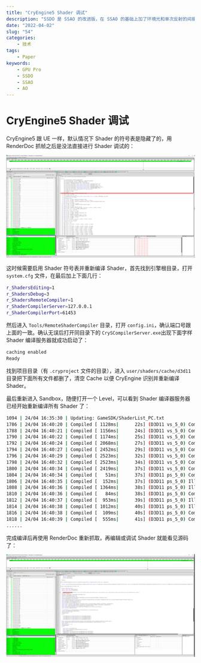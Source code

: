 ```yaml
---
title: "CryEngine5 Shader 调试"
description: "SSDO 是 SSAO 的改进版，在 SSAO 的基础上加了环境光和单次反射的间接光信息，效果更好。"
date: "2022-04-02"
slug: "54"
categories:
    - 技术
tags:
    - Paper
keywords:
    - GPU Pro
    - SSDO
    - SSAO
    - AO
---
```


# CryEngine5 Shader 调试

CryEngine5 跟 UE 一样，默认情况下 Shader 的符号表是隐藏了的，用 RenderDoc 抓帧之后是没法直接进行 Shader 调试的：

![](1.png)

这时候需要启用 Shader 符号表并重新编译 Shader，首先找到引擎根目录，打开 `system.cfg` 文件，在最后加上下面几行：

```bash
r_ShadersEditing=1
r_ShadersDebug=3
r_ShadersRemoteCompiler=1
r_ShaderCompilerServer=127.0.0.1
r_ShaderCompilerPort=61453
```

然后进入 `Tools/RemoteShaderCompiler` 目录，打开 `config.ini`，确认端口号跟上面的一致。确认无误后打开同目录下的 `CrySCompilerServer.exe`出现下面字样 Shader 编译服务器就成功启动了：

```bash
caching enabled
Ready
```

找到项目目录（有 `.cryproject` 文件的目录），进入 `user/shaders/cache/d3d11` 目录把下面所有文件都删了，清空 Cache 以便 CryEngine 识别并重新编译 Shader。

最后重新进入 Sandbox，随便打开一个 Level，可以看到 Shader 编译器服务器已经开始重新编译所有 Shader 了：

```bash
1094 | 24/04 16:35:30 | Updating: GameSDK/ShaderList_PC.txt
1786 | 24/04 16:40:20 | Compiled [ 1128ms|      22s] (D3D11 vs_5_0) Common_SG_VS
1788 | 24/04 16:40:21 | Compiled [ 1156ms|      24s] (D3D11 vs_5_0) Common_SG_VS
1790 | 24/04 16:40:22 | Compiled [ 1174ms|      25s] (D3D11 vs_5_0) Common_ZPassVS
1792 | 24/04 16:40:24 | Compiled [ 2068ms|      27s] (D3D11 vs_5_0) Common_SG_VS
1794 | 24/04 16:40:27 | Compiled [ 2452ms|      29s] (D3D11 vs_5_0) Common_SG_VS
1796 | 24/04 16:40:29 | Compiled [ 2523ms|      32s] (D3D11 vs_5_0) Common_SG_VS
1798 | 24/04 16:40:32 | Compiled [ 2523ms|      34s] (D3D11 vs_5_0) Common_SG_VS
1800 | 24/04 16:40:34 | Compiled [ 2419ms|      37s] (D3D11 vs_5_0) Common_ZPrePassVS
1804 | 24/04 16:40:34 | Compiled [   51ms|      37s] (D3D11 ps_5_0) Common_CustomRenderPassPS
1806 | 24/04 16:40:35 | Compiled [  152ms|      37s] (D3D11 ps_5_0) IlluminationPS
1808 | 24/04 16:40:36 | Compiled [ 1364ms|      38s] (D3D11 ps_5_0) IlluminationPS
1810 | 24/04 16:40:36 | Compiled [   84ms|      38s] (D3D11 ps_5_0) Common_DebugPassPS
1812 | 24/04 16:40:37 | Compiled [  953ms|      39s] (D3D11 ps_5_0) IlluminationPS
1814 | 24/04 16:40:38 | Compiled [ 1012ms|      40s] (D3D11 ps_5_0) IlluminationPS
1816 | 24/04 16:40:38 | Compiled [  109ms|      40s] (D3D11 ps_5_0) Common_ZPassPS
1818 | 24/04 16:40:39 | Compiled [  555ms|      41s] (D3D11 ps_5_0) Common_CustomRenderPassPS
......
```

完成编译后再使用 RenderDoc 重新抓取，再编辑或调试 Shader 就能看见源码了：

![](2.png)
